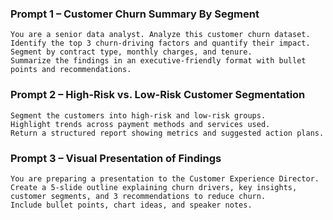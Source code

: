 ### Prompt 1 – Customer Churn Summary By Segment
```
You are a senior data analyst. Analyze this customer churn dataset.
Identify the top 3 churn-driving factors and quantify their impact.
Segment by contract type, monthly charges, and tenure.
Summarize the findings in an executive-friendly format with bullet points and recommendations.
```

### Prompt 2 – High-Risk vs. Low-Risk Customer Segmentation
```
Segment the customers into high-risk and low-risk groups.
Highlight trends across payment methods and services used.
Return a structured report showing metrics and suggested action plans.
```

### Prompt 3 – Visual Presentation of Findings
```
You are preparing a presentation to the Customer Experience Director.
Create a 5-slide outline explaining churn drivers, key insights, customer segments, and 3 recommendations to reduce churn.
Include bullet points, chart ideas, and speaker notes.
```

